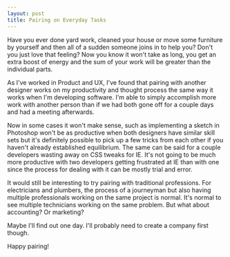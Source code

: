 ```yaml
---
layout: post
title: Pairing on Everyday Tasks
---
```


Have you ever done yard work, cleaned your house or move some furniture
by yourself and then all of a sudden someone joins in to help you? Don't
you just love that feeling? Now you know it won't take as long, you
get an extra boost of energy and the sum of your work will be greater
than the individual parts.

As I've worked in Product and UX, I've found that pairing with another
designer works on my productivity and thought process the same way it
works when I'm developing software. I'm able to simply accomplish more
work with another person than if we had both gone off for a couple days
and had a meeting afterwards.

Now in some cases it won't make sense, such as implementing a sketch in
Photoshop won't be as productive when both designers have similar skill
sets but it's definitely possible to pick up a few tricks from each
other if you haven't already established equilibrium. The same can be
said for a couple developers wasting away on CSS tweaks for IE. It's not
going to be much more productive with two developers getting frustrated
at IE than with one since the process for dealing with it can be mostly
trial and error.

It would still be interesting to try pairing with traditional
professions. For electricians and plumbers, the process of a journeyman
but also having multiple professionals working on the same project is
normal. It's normal to see multiple technicians working on the same
problem. But what about accounting? Or marketing?

Maybe I'll find out one day. I'll probably need to create a company
first though.

Happy pairing!

